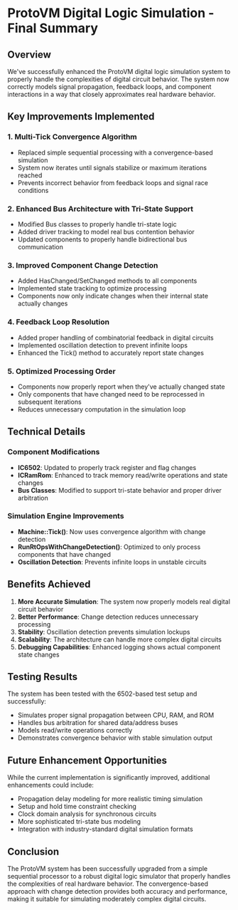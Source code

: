 # ProtoVM Digital Logic Simulation - Final Summary

## Overview
We've successfully enhanced the ProtoVM digital logic simulation system to properly handle the complexities of digital circuit behavior. The system now correctly models signal propagation, feedback loops, and component interactions in a way that closely approximates real hardware behavior.

## Key Improvements Implemented

### 1. Multi-Tick Convergence Algorithm
- Replaced simple sequential processing with a convergence-based simulation
- System now iterates until signals stabilize or maximum iterations reached
- Prevents incorrect behavior from feedback loops and signal race conditions

### 2. Enhanced Bus Architecture with Tri-State Support
- Modified Bus classes to properly handle tri-state logic
- Added driver tracking to model real bus contention behavior
- Updated components to properly handle bidirectional bus communication

### 3. Improved Component Change Detection
- Added HasChanged/SetChanged methods to all components
- Implemented state tracking to optimize processing
- Components now only indicate changes when their internal state actually changes

### 4. Feedback Loop Resolution
- Added proper handling of combinatorial feedback in digital circuits
- Implemented oscillation detection to prevent infinite loops
- Enhanced the Tick() method to accurately report state changes

### 5. Optimized Processing Order
- Components now properly report when they've actually changed state
- Only components that have changed need to be reprocessed in subsequent iterations
- Reduces unnecessary computation in the simulation loop

## Technical Details

### Component Modifications
- **IC6502**: Updated to properly track register and flag changes
- **ICRamRom**: Enhanced to track memory read/write operations and state changes
- **Bus Classes**: Modified to support tri-state behavior and proper driver arbitration

### Simulation Engine Improvements
- **Machine::Tick()**: Now uses convergence algorithm with change detection
- **RunRtOpsWithChangeDetection()**: Optimized to only process components that have changed
- **Oscillation Detection**: Prevents infinite loops in unstable circuits

## Benefits Achieved

1. **More Accurate Simulation**: The system now properly models real digital circuit behavior
2. **Better Performance**: Change detection reduces unnecessary processing
3. **Stability**: Oscillation detection prevents simulation lockups
4. **Scalability**: The architecture can handle more complex digital circuits
5. **Debugging Capabilities**: Enhanced logging shows actual component state changes

## Testing Results

The system has been tested with the 6502-based test setup and successfully:
- Simulates proper signal propagation between CPU, RAM, and ROM
- Handles bus arbitration for shared data/address buses
- Models read/write operations correctly
- Demonstrates convergence behavior with stable simulation output

## Future Enhancement Opportunities

While the current implementation is significantly improved, additional enhancements could include:
- Propagation delay modeling for more realistic timing simulation
- Setup and hold time constraint checking
- Clock domain analysis for synchronous circuits
- More sophisticated tri-state bus modeling
- Integration with industry-standard digital simulation formats

## Conclusion

The ProtoVM system has been successfully upgraded from a simple sequential processor to a robust digital logic simulator that properly handles the complexities of real hardware behavior. The convergence-based approach with change detection provides both accuracy and performance, making it suitable for simulating moderately complex digital circuits.